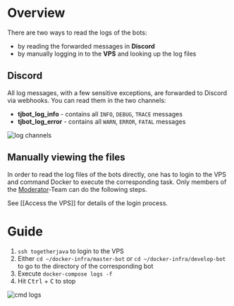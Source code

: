 # Overview

There are two ways to read the logs of the bots:
* by reading the forwarded messages in **Discord**
* by manually logging in to the **VPS** and looking up the log files

## Discord

All log messages, with a few sensitive exceptions, are forwarded to Discord via webhooks. You can read them in the two channels:

* **tjbot_log_info** - contains all `INFO`, `DEBUG`, `TRACE` messages
* **tjbot_log_error** - contains all `WARN`, `ERROR`, `FATAL` messages

![log channels](https://i.imgur.com/nkvy80n.png)

## Manually viewing the files

In order to read the log files of the bots directly, one has to login to the VPS and command Docker to execute the corresponding task. Only members of the [Moderator](https://github.com/orgs/Together-Java/teams/moderators)-Team can do the following steps.

See [[Access the VPS]] for details of the login process.

# Guide

1. `ssh togetherjava` to login to the VPS
2. Either `cd ~/docker-infra/master-bot` or `cd ~/docker-infra/develop-bot` to go to the directory of the corresponding bot
3. Execute `docker-compose logs -f`
4. Hit <kbd>Ctrl</kbd> + <kbd>C</kbd> to stop

![cmd logs](https://i.imgur.com/TTciCaY.png)